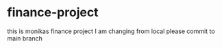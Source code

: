 # finance-project
this is monikas finance project
I am changing from local please commit to main branch